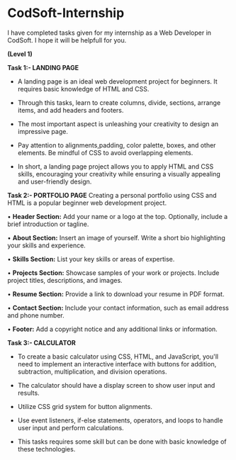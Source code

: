 # CodSoft-Internship
I have completed tasks given for my internship as a Web Developer in CodSoft. I hope it will be helpfull for you.

**(Level 1)**

**Task 1:- LANDING PAGE**
- A landing page is an ideal web development project for beginners. It requires basic knowledge of HTML and CSS.

- Through this tasks, learn to create columns, divide, sections, arrange items, and add headers and footers.

- The most important aspect is unleashing your creativity to design an impressive page.

- Pay attention to alignments,padding, color palette, boxes, and other elements. 
Be mindful of CSS to avoid overlapping elements.

- In short, a landing page project allows you to apply HTML and CSS skills, encouraging your creativity while ensuring a visually appealing and user-friendly design.

**Task 2:- PORTFOLIO PAGE**
Creating a personal portfolio using CSS and HTML is a popular beginner web development project.

• **Header Section:** Add your name or a logo at the top. 
Optionally, include a brief introduction or tagline.

• **About Section:** Insert an image of yourself.
Write a short bio highlighting your skills and experience.

• **Skills Section:** List your key skills or areas of expertise.

• **Projects Section:** Showcase samples of your work or projects.
Include project titles, descriptions, and images.

• **Resume Section:** Provide a link to download your resume in PDF format.

• **Contact Section:** Include your contact information, such as email address and phone number.

• **Footer:** Add a copyright notice and any additional links or information.

**Task 3:- CALCULATOR** 
- To create a basic calculator using CSS, HTML, and JavaScript, you'll need to implement an interactive interface with buttons for addition, subtraction, multiplication, and division operations.
  
- The calculator should have a display screen to show user input and results.
  
- Utilize CSS grid system for button alignments.
  
- Use event listeners, if-else statements, operators, and loops to handle user input and perform calculations.
  
- This tasks requires some skill but can be
done with basic knowledge of these technologies.

